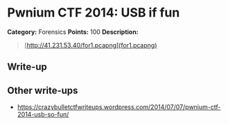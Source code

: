 # Pwnium CTF 2014: USB if fun

**Category:** Forensics
**Points:** 100
**Description:**
> [http://41.231.53.40/for1.pcapng](for1.pcapng)

## Write-up


## Other write-ups

* https://crazybulletctfwriteups.wordpress.com/2014/07/07/pwnium-ctf-2014-usb-so-fun/
